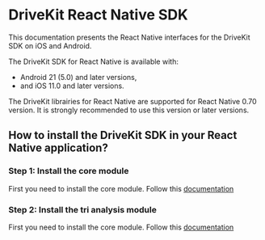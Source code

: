 # DriveKit React Native SDK

This documentation presents the React Native interfaces for the DriveKit SDK on iOS and Android.

The DriveKit SDK for React Native is available with:
- Android 21 (5.0) and later versions, 
- and iOS 11.0 and later versions.

The DriveKit librairies for React Native are supported for React Native 0.70 version. 
It is strongly recommended to use this version or later versions.

## How to install the DriveKit SDK in your React Native application?

### Step 1: Install the core module

First you need to install the core module. Follow this [documentation](./packages//core/README.md)

### Step 2: Install the tri analysis module

First you need to install the core module. Follow this [documentation](./packages//trip_analysis/README.md)
